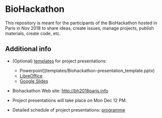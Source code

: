 # BioHackathon

This repository is meant for the participants of the BioHackathon hosted in Paris in Nov 2018 to share ideas, create issues, manage projects, publish materials, create code, etc.

## Additional info

- (Optional) [templates](templates) for project presentations: 

    - Powerpoint](templates/Biohackathon-presentation_template.pptx) 
    - [LibreOffice](templates/Biohackathon-presentation_template.odp)
    - [Google Slides]()

- Biohackathon Web site: <http://bh2018paris.info>

- Project presentations will take place on Mon Dec 12 PM. 

- Detailed schedule of project presentations: [programme](http://bh2018paris.info/programme.html)
